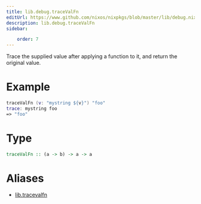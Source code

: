 ```yaml
---
title: lib.debug.traceValFn
editUrl: https://www.github.com/nixos/nixpkgs/blob/master/lib/debug.nix#L81C5
description: lib.debug.traceValFn
sidebar:

    order: 7
---
```


Trace the supplied value after applying a function to it, and
return the original value.

# Example

```nix
traceValFn (v: "mystring ${v}") "foo"
trace: mystring foo
=> "foo"
```

# Type

```haskell
traceValFn :: (a -> b) -> a -> a
```


# Aliases

- [lib.tracevalfn](/nix-doc-comments/reference/lib/lib-tracevalfn)


